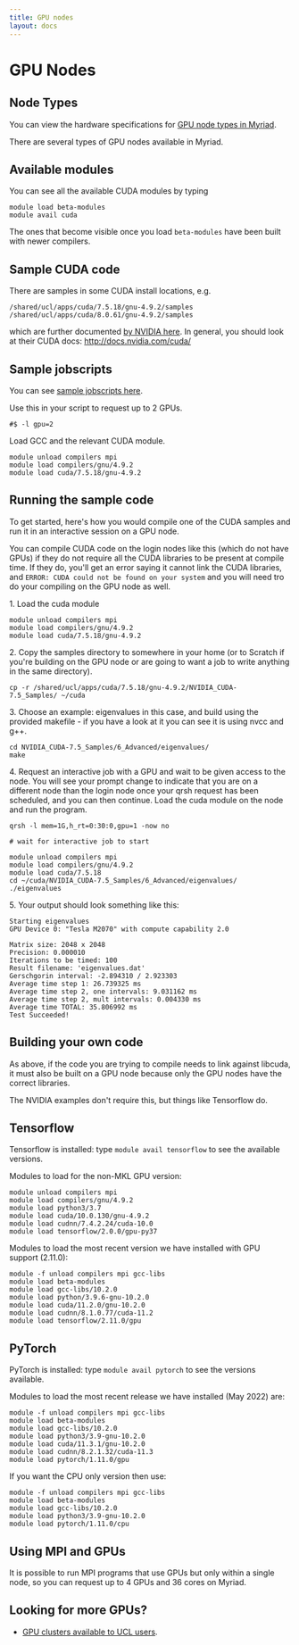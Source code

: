 ```yaml
---
title: GPU nodes
layout: docs
---
```


# GPU Nodes

## Node Types

You can view the hardware specifications for [GPU node types in Myriad](../Clusters/Myriad.md).

There are several types of GPU nodes available in Myriad.

## Available modules

You can see all the available CUDA modules by typing

```
module load beta-modules
module avail cuda
```

The ones that become visible once you load `beta-modules` have been built with newer
compilers.

## Sample CUDA code

There are samples in some CUDA install locations, e.g. 

```
/shared/ucl/apps/cuda/7.5.18/gnu-4.9.2/samples
/shared/ucl/apps/cuda/8.0.61/gnu-4.9.2/samples
``` 

which are further documented [by NVIDIA here](http://docs.nvidia.com/cuda/cuda-samples/index.html). In general,
you should look at their CUDA docs: <http://docs.nvidia.com/cuda/>

## Sample jobscripts

You can see [sample jobscripts here](../Example_Jobscripts.md#gpu-job-script-example).

Use this in your script to request up to 2 GPUs. 

```
#$ -l gpu=2
```

Load GCC and the relevant CUDA module. 

```
module unload compilers mpi
module load compilers/gnu/4.9.2
module load cuda/7.5.18/gnu-4.9.2
```

## Running the sample code

To get started, here's how you would compile one of the CUDA
samples and run it in an interactive session on a GPU node.

You can compile CUDA code on the login nodes like this (which do not have GPUs) if
they do not require all the CUDA libraries to be present at compile time. If they do, you'll
get an error saying it cannot link the CUDA libraries, and `ERROR: CUDA could not be found on your system`  and you will need tro do your compiling on the GPU node as well.

1\. Load the cuda module 

```
module unload compilers mpi
module load compilers/gnu/4.9.2 
module load cuda/7.5.18/gnu-4.9.2
```

2\. Copy the samples directory to somewhere in your home (or to Scratch
if you're building on the GPU node or are going to want a job to write
anything in the same directory).

```
cp -r /shared/ucl/apps/cuda/7.5.18/gnu-4.9.2/NVIDIA_CUDA-7.5_Samples/ ~/cuda
```

3\. Choose an example: eigenvalues in this case, and build using the
provided makefile - if you have a look at it you can see it is using
nvcc and g++. 

```
cd NVIDIA_CUDA-7.5_Samples/6_Advanced/eigenvalues/
make
```

4\. Request an interactive job with a GPU and wait to be
given access to the node. You will see your prompt change to indicate
that you are on a different node than the login node once your qrsh
request has been scheduled, and you can then continue. Load the cuda
module on the node and run the program. 

```
qrsh -l mem=1G,h_rt=0:30:0,gpu=1 -now no

# wait for interactive job to start

module unload compilers mpi
module load compilers/gnu/4.9.2
module load cuda/7.5.18
cd ~/cuda/NVIDIA_CUDA-7.5_Samples/6_Advanced/eigenvalues/
./eigenvalues
```

5\. Your output should look something like this: 

```
Starting eigenvalues  
GPU Device 0: "Tesla M2070" with compute capability 2.0

Matrix size: 2048 x 2048   
Precision: 0.000010  
Iterations to be timed: 100  
Result filename: 'eigenvalues.dat'  
Gerschgorin interval: -2.894310 / 2.923303  
Average time step 1: 26.739325 ms  
Average time step 2, one intervals: 9.031162 ms  
Average time step 2, mult intervals: 0.004330 ms  
Average time TOTAL: 35.806992 ms  
Test Succeeded!
```

## Building your own code

As above, if the code you are trying to compile needs to link against
libcuda, it must also be built on a GPU node because only the GPU nodes
have the correct libraries.

The NVIDIA examples don't require this, but things like Tensorflow do.

## Tensorflow

Tensorflow is installed: type `module avail tensorflow` to see the
available versions.

Modules to load for the non-MKL GPU version: 

```
module unload compilers mpi 
module load compilers/gnu/4.9.2  
module load python3/3.7
module load cuda/10.0.130/gnu-4.9.2  
module load cudnn/7.4.2.24/cuda-10.0
module load tensorflow/2.0.0/gpu-py37
```

Modules to load the most recent version we have installed with GPU support (2.11.0):

```
module -f unload compilers mpi gcc-libs
module load beta-modules
module load gcc-libs/10.2.0
module load python/3.9.6-gnu-10.2.0
module load cuda/11.2.0/gnu-10.2.0
module load cudnn/8.1.0.77/cuda-11.2
module load tensorflow/2.11.0/gpu
```


## PyTorch

PyTorch is installed: type `module avail pytorch` to see the versions
available.

Modules to load the most recent release we have installed (May 2022)
are:

```
module -f unload compilers mpi gcc-libs
module load beta-modules
module load gcc-libs/10.2.0
module load python3/3.9-gnu-10.2.0
module load cuda/11.3.1/gnu-10.2.0
module load cudnn/8.2.1.32/cuda-11.3
module load pytorch/1.11.0/gpu
```

If you want the CPU only version then use:

```
module -f unload compilers mpi gcc-libs
module load beta-modules
module load gcc-libs/10.2.0
module load python3/3.9-gnu-10.2.0
module load pytorch/1.11.0/cpu
```

## Using MPI and GPUs

It is possible to run MPI programs that use GPUs but only within a
single node, so you can request up to 4 GPUs and 36 cores on Myriad.

## Looking for more GPUs?

  - [GPU clusters available to UCL users](GPU_Clusters.md).

